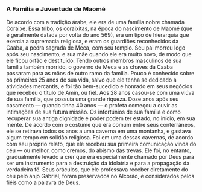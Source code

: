 ### A Família e Juventude de Maomé 

De acordo com a tradição árabe, ele era de uma família nobre chamada Coraixe. Essa tribo, os coraixitas, na época do nascimento de Maomé (que é geralmente datada por volta do ano 569), era um tipo de hierarquia que exercia a supremacia religiosa, e eram os guardiões reconhecidos da Caaba, a pedra sagrada de Meca, com seu templo. Seu pai morreu logo após seu nascimento, e sua mãe quando ele era muito novo, de modo que ele ficou órfão e destituído. Tendo outros membros masculinos de sua família também morrido, o governo de Meca e as chaves da Caaba passaram para as mãos de outro ramo da família. Pouco é conhecido sobre os primeiros 25 anos de sua vida, salvo que ele tenha se dedicado a atividades mercantis, e foi tão bem-sucedido e honrado em seus negócios que recebeu o título de Amin, ou fiel. Aos 28 anos casou-se com uma viúva de sua família, que possuía uma grande riqueza. Doze anos após seu casamento — quando tinha 40 anos — o profeta começou a ouvir as intimações de sua futura missão. Os infortúnios de sua família e como recuperar sua antiga dignidade e poder podem ter estado, no início, em sua mente. De acordo com o costume que era comum entre seus conterrâneos, ele se retirava todos os anos a uma caverna em uma montanha, e gastava algum tempo em solidão religiosa. Foi em uma dessas cavernas, de acordo com seu próprio relato, que ele recebeu sua primeira comunicação vinda do céu — ou melhor, como cremos, do abismo das trevas. Ele foi, no entanto, gradualmente levado a crer que era especialmente chamado por Deus para ser um instrumento para a destruição da idolatria e para a propagação da verdadeira fé. Seus oráculos, que ele professava receber diretamente do céu pelo anjo Gabriel, foram preservados no Alcorão, e considerados pelos fiéis como a palavra de Deus.